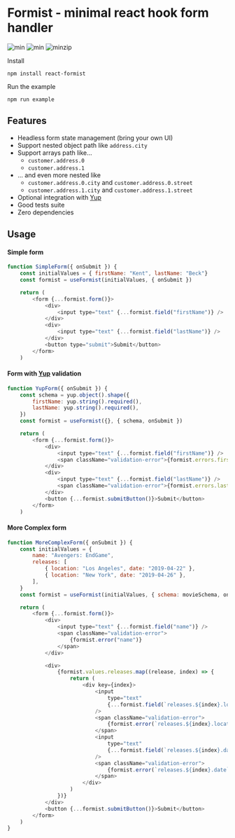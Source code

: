 # Formist - minimal react hook form handler

![min](https://badgen.net/npm/license/react-formist) ![min](https://badgen.net/bundlephobia/min/react-formist) ![minzip](https://badgen.net/bundlephobia/minzip/react-formist)

Install

`npm install react-formist`

Run the example

`npm run example`

## Features

-   Headless form state management (bring your own UI)
-   Support nested object path like `address.city`
-   Support arrays path like...
    -   `customer.address.0`
    -   `customer.address.1`
-   ... and even more nested like
    -   `customer.address.0.city` and `customer.address.0.street`
    -   `customer.address.1.city` and `customer.address.1.street`
-   Optional integration with [Yup](https://github.com/jquense/yup)
-   Good tests suite
-   Zero dependencies

## Usage

#### Simple form

```js
function SimpleForm({ onSubmit }) {
    const initialValues = { firstName: "Kent", lastName: "Beck"}
    const formist = useFormist(initialValues, { onSubmit })

    return (
        <form {...formist.form()}>
            <div>
                <input type="text" {...formist.field("firstName")} />
            </div>
            <div>
                <input type="text" {...formist.field("lastName")} />
            </div>
            <button type="submit">Submit</button>
        </form>
    )
```

#### Form with [Yup](https://github.com/jquense/yup) validation

```js
function YupForm({ onSubmit }) {
    const schema = yup.object().shape({
        firstName: yup.string().required(),
        lastName: yup.string().required(),
    })
    const formist = useFormist({}, { schema, onSubmit })

    return (
        <form {...formist.form()}>
            <div>
                <input type="text" {...formist.field("firstName")} />
                <span className="validation-error">{formist.errors.firstName}</span>
            </div>
            <div>
                <input type="text" {...formist.field("lastName")} />
                <span className="validation-error">{formist.errors.lastName}</span>
            </div>
            <button {...formist.submitButton()}>Submit</button>
        </form>
    )
```

#### More Complex form

```js
function MoreComplexForm({ onSubmit }) {
    const initialValues = {
        name: "Avengers: EndGame",
        releases: [
            { location: "Los Angeles", date: "2019-04-22" },
            { location: "New York", date: "2019-04-26" },
        ],
    }
    const formist = useFormist(initialValues, { schema: movieSchema, onSubmit })

    return (
        <form {...formist.form()}>
            <div>
                <input type="text" {...formist.field("name")} />
                <span className="validation-error">
                    {formist.error("name")}
                </span>
            </div>

            <div>
                {formist.values.releases.map((release, index) => {
                    return (
                        <div key={index}>
                            <input
                                type="text"
                                {...formist.field(`releases.${index}.location`)}
                            />
                            <span className="validation-error">
                                {formist.error(`releases.${index}.location`)}
                            </span>
                            <input
                                type="text"
                                {...formist.field(`releases.${index}.date`)}
                            />
                            <span className="validation-error">
                                {formist.error(`releases.${index}.date`)}
                            </span>
                        </div>
                    )
                })}
            </div>
            <button {...formist.submitButton()}>Submit</button>
        </form>
    )
}
```
